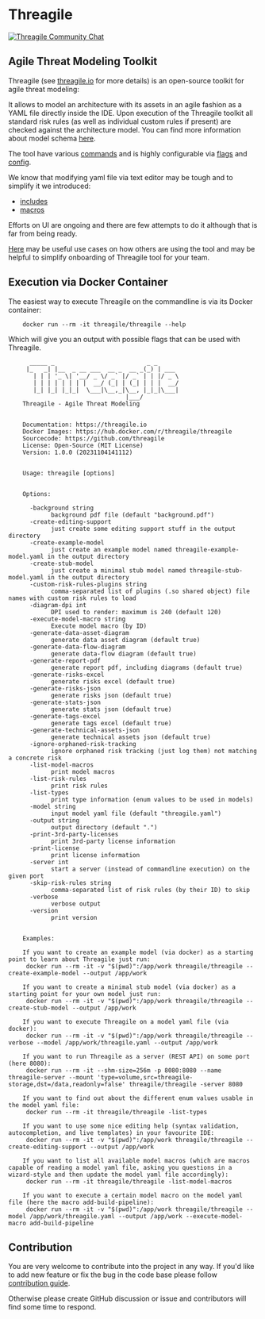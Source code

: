 # Threagile

[![Threagile Community Chat](https://badges.gitter.im/Threagile/community.svg)](https://gitter.im/Threagile/community)

## Agile Threat Modeling Toolkit
Threagile (see [threagile.io](https://threagile.io) for more details) is an open-source toolkit for
agile threat modeling:

It allows to model an architecture with its assets in an agile fashion as a YAML file directly inside the IDE.
Upon execution of the Threagile toolkit all standard risk rules (as well as individual custom rules if present)
are checked against the architecture model. You can find more information about model schema [here](./docs/model.md).

The tool have various [commands](./docs/commands.md) and is highly configurable via [flags](./docs/flags.md) and [config](./docs/config.md).

We know that modifying yaml file via text editor may be tough and to simplify it we introduced:

- [includes](./docs/includes.md)
- [macros](./docs/macros.md)

Efforts on UI are ongoing and there are few attempts to do it although that is far from being ready.

[Here](./docs/how-to.md) may be useful use cases on how others are using the tool and may be helpful to simplify onboarding of Threagile tool for your team.

## Execution via Docker Container
The easiest way to execute Threagile on the commandline is via its Docker container:

```shell
    docker run --rm -it threagile/threagile --help
```

Which will give you an output with possible flags that can be used with Threagile.

```
      _____ _                          _ _
     |_   _| |__  _ __ ___  __ _  __ _(_) | ___
       | | | '_ \| '__/ _ \/ _` |/ _` | | |/ _ \
       | | | | | | | |  __/ (_| | (_| | | |  __/
       |_| |_| |_|_|  \___|\__,_|\__, |_|_|\___|
                                 |___/
    Threagile - Agile Threat Modeling


    Documentation: https://threagile.io
    Docker Images: https://hub.docker.com/r/threagile/threagile
    Sourcecode: https://github.com/threagile
    License: Open-Source (MIT License)
    Version: 1.0.0 (20231104141112)


    Usage: threagile [options]


    Options:

      -background string
        	background pdf file (default "background.pdf")
      -create-editing-support
        	just create some editing support stuff in the output directory
      -create-example-model
        	just create an example model named threagile-example-model.yaml in the output directory
      -create-stub-model
        	just create a minimal stub model named threagile-stub-model.yaml in the output directory
      -custom-risk-rules-plugins string
        	comma-separated list of plugins (.so shared object) file names with custom risk rules to load
      -diagram-dpi int
        	DPI used to render: maximum is 240 (default 120)
      -execute-model-macro string
        	Execute model macro (by ID)
      -generate-data-asset-diagram
        	generate data asset diagram (default true)
      -generate-data-flow-diagram
        	generate data-flow diagram (default true)
      -generate-report-pdf
        	generate report pdf, including diagrams (default true)
      -generate-risks-excel
        	generate risks excel (default true)
      -generate-risks-json
        	generate risks json (default true)
      -generate-stats-json
        	generate stats json (default true)
      -generate-tags-excel
        	generate tags excel (default true)
      -generate-technical-assets-json
        	generate technical assets json (default true)
      -ignore-orphaned-risk-tracking
        	ignore orphaned risk tracking (just log them) not matching a concrete risk
      -list-model-macros
        	print model macros
      -list-risk-rules
        	print risk rules
      -list-types
        	print type information (enum values to be used in models)
      -model string
        	input model yaml file (default "threagile.yaml")
      -output string
        	output directory (default ".")
      -print-3rd-party-licenses
        	print 3rd-party license information
      -print-license
        	print license information
      -server int
        	start a server (instead of commandline execution) on the given port
      -skip-risk-rules string
        	comma-separated list of risk rules (by their ID) to skip
      -verbose
        	verbose output
      -version
        	print version


    Examples:

    If you want to create an example model (via docker) as a starting point to learn about Threagile just run:
     docker run --rm -it -v "$(pwd)":/app/work threagile/threagile --create-example-model --output /app/work

    If you want to create a minimal stub model (via docker) as a starting point for your own model just run:
     docker run --rm -it -v "$(pwd)":/app/work threagile/threagile --create-stub-model --output /app/work

    If you want to execute Threagile on a model yaml file (via docker):
     docker run --rm -it -v "$(pwd)":/app/work threagile/threagile --verbose --model /app/work/threagile.yaml --output /app/work

    If you want to run Threagile as a server (REST API) on some port (here 8080):
     docker run --rm -it --shm-size=256m -p 8080:8080 --name threagile-server --mount 'type=volume,src=threagile-storage,dst=/data,readonly=false' threagile/threagile -server 8080

    If you want to find out about the different enum values usable in the model yaml file:
     docker run --rm -it threagile/threagile -list-types

    If you want to use some nice editing help (syntax validation, autocompletion, and live templates) in your favourite IDE:
     docker run --rm -it -v "$(pwd)":/app/work threagile/threagile --create-editing-support --output /app/work

    If you want to list all available model macros (which are macros capable of reading a model yaml file, asking you questions in a wizard-style and then update the model yaml file accordingly):
     docker run --rm -it threagile/threagile -list-model-macros

    If you want to execute a certain model macro on the model yaml file (here the macro add-build-pipeline):
     docker run --rm -it -v "$(pwd)":/app/work threagile/threagile --model /app/work/threagile.yaml --output /app/work --execute-model-macro add-build-pipeline
```

## Contribution

You are very welcome to contribute into the project in any way. If you'd like to add new feature or fix the bug in the code base  please follow [contribution guide](./CONTRIBUTING.md).

Otherwise please create GitHub discussion or issue and contributors will find some time to respond.

